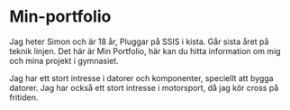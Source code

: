 # Min-portfolio
Jag heter Simon och är 18 år, Pluggar på SSIS i kista. Går sista året på teknik linjen.
Det här är Min Portfolio, här kan du hitta information om mig och mina projekt i gymnasiet.

Jag har ett stort intresse i datorer och komponenter, speciellt att bygga datorer. Jag har också ett stort intresse i motorsport, då jag kör cross på fritiden.

